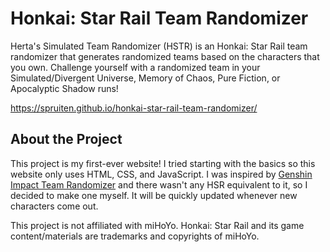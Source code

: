 # Honkai: Star Rail Team Randomizer
Herta's Simulated Team Randomizer (HSTR) is an Honkai: Star Rail team randomizer that generates randomized teams based on the characters that you own. Challenge yourself with a randomized team in your Simulated/Divergent Universe, Memory of Chaos, Pure Fiction, or Apocalyptic Shadow runs!

https://spruiten.github.io/honkai-star-rail-team-randomizer/

## About the Project
This project is my first-ever website! I tried starting with the basics so this website only uses HTML, CSS, and JavaScript. I was inspired by [Genshin Impact Team Randomizer](https://genshin-impact-team-randomizer.pages.dev/) and there wasn't any HSR equivalent to it, so I decided to make one myself. It will be quickly updated whenever new characters come out.


This project is not affiliated with miHoYo. Honkai: Star Rail and its game content/materials are trademarks and copyrights of miHoYo.
